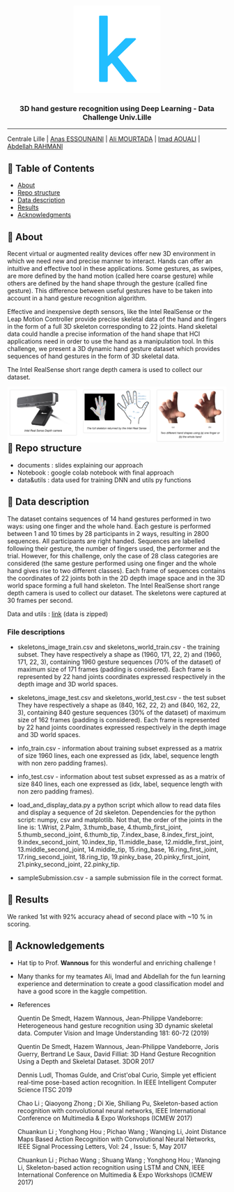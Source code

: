 <p align="center">
  <a href="" rel="noopener">
 <img width=200px height=200px src="data&utils/imagesMD/kaggle.png" alt="Project logo"></a>
</p>

<h3 align="center">3D hand gesture recognition using Deep Learning - Data Challenge Univ.Lille</h3>



---
Centrale Lille | [Anas ESSOUNAINI](https://www.linkedin.com/in/anas-essounaini-b7514014a/) |  [Ali MOURTADA](https://www.linkedin.com/in/ali-mourtada-57714214a/) | [Imad AOUALI](https://www.linkedin.com/in/imad-aouali/) | [Abdellah RAHMANI](https://www.linkedin.com/in/abdellah-rahmani-8010a3161/)

## 📝 Table of Contents

- [About](#about)
- [Repo structure](#repo)
- [Data description](#data)
- [Results](#rank)
- [Acknowledgments](#acknowledgement)

## 🧐 About <a name = "about"></a>

Recent virtual or augmented reality devices offer new 3D environment in which we need new and precise manner to interact. Hands can offer an intuitive and effective tool in these applications. Some gestures, as swipes, are more defined by the hand motion (called here coarse gesture) while others are defined by the hand shape through the gesture (called fine gesture). This difference between useful gestures have to be taken into account in a hand gesture recognition algorithm.

Effective and inexpensive depth sensors, like the Intel RealSense or the Leap Motion Controller provide precise skeletal data of the hand and fingers in the form of a full 3D skeleton corresponding to 22 joints. Hand skeletal data could handle a precise information of the hand shape that HCI applications need in order to use the hand as a manipulation tool. In this challenge, we present a 3D dynamic hand gesture dataset which provides sequences of hand gestures in the form of 3D skeletal data.

The Intel RealSense short range depth camera is used to collect our dataset.

<img src="data&utils/imagesMD/capture.png"
     alt="Markdown Monster icon"
     style="float: left; margin-right: 10px;" />


##   📒  Repo structure <a name='repo' ></a>

- documents : slides explaining our approach
- Notebook : google colab notebook with final approach
- data&utils : data used for training DNN and utils py functions

##  🔧 Data description <a name = "data"></a>

The dataset contains sequences of 14 hand gestures performed in two ways: using one finger and the whole hand. Each gesture is performed between 1 and 10 times by 28 participants in 2 ways, resulting in 2800 sequences. All participants are right handed. Sequences are labelled following their gesture, the number of fingers used, the performer and the trial. However, for this challenge, only the case of 28 class categories are considered (the same gesture performed using one finger and the whole hand gives rise to two different classes). Each frame of sequences contains the coordinates of 22 joints both in the 2D depth image space and in the 3D world space forming a full hand skeleton. The Intel RealSense short range depth camera is used to collect our dataset. The skeletons were captured at 30 frames per second.

Data and utils : [link](./data&utils/) (data is zipped)

### File descriptions

- skeletons_image_train.csv and skeletons_world_train.csv - the training subset. They have respectively a shape as (1960, 171, 22, 2) and (1960, 171, 22, 3), containing 1960 gesture sequences (70% of the dataset) of maximum size of 171 frames (padding is considered). Each frame is represented by 22 hand joints coordinates expressed respectively in the depth image and 3D world spaces.
  
- skeletons_image_test.csv and skeletons_world_test.csv - the test subset They have respectively a shape as (840, 162, 22, 2) and (840, 162, 22, 3), containing 840 gesture sequences (30% of the dataset) of maximum size of 162 frames (padding is considered). Each frame is represented by 22 hand joints coordinates expressed respectively in the depth image and 3D world spaces.

- info_train.csv - information about training subset expressed as a matrix of size 1960 lines, each one expressed as (idx, label, sequence length with non zero padding frames).

- info_test.csv - information about test subset expressed as as a matrix of size 840 lines, each one expressed as (idx, label, sequence length with non zero padding frames).

- load_and_display_data.py a python script which allow to read data files and display a sequence of 2d skeleton. Dependencies for the python script: numpy, csv and matplotlib. Not that, the order of the joints in the line is: 1.Wrist, 2.Palm, 3.thumb_base, 4.thumb_first_joint, 5.thumb_second_joint, 6.thumb_tip, 7.index_base, 8.index_first_joint, 9.index_second_joint, 10.index_tip, 11.middle_base, 12.middle_first_joint, 13.middle_second_joint, 14.middle_tip, 15.ring_base, 16.ring_first_joint, 17.ring_second_joint, 18.ring_tip, 19.pinky_base, 20.pinky_first_joint, 21.pinky_second_joint, 22.pinky_tip.

- sampleSubmission.csv - a sample submission file in the correct format.

##  🎯 Results <a name = "rank"></a>

We ranked 1st with 92% accuracy ahead of second place with ~10 % in scoring.

## 🎉 Acknowledgements <a name = "acknowledgement"></a>

- Hat tip to Prof. **Wannous** for this wonderful and enriching challenge ! 
- Many thanks for my teamates Ali, Imad and Abdellah for the fun learning experience and determination to create a good classification model and have a good score in the kaggle competition.
- References


  Quentin De Smedt, Hazem Wannous, Jean-Philippe Vandeborre: Heterogeneous hand gesture recognition using 3D dynamic skeletal data. Computer Vision and Image Understanding 181: 60-72 (2019)

  Quentin De Smedt, Hazem Wannous, Jean-Philippe Vandeborre, Joris Guerry, Bertrand Le Saux, David Filliat: 3D Hand Gesture Recognition Using a Depth and Skeletal Dataset. 3DOR 2017

  Dennis Ludl, Thomas Gulde, and Crist'obal Curio, Simple yet efficient real-time pose-based action recognition. In IEEE Intelligent Computer Science ITSC 2019

  Chao Li ; Qiaoyong Zhong ; Di Xie, Shiliang Pu, Skeleton-based action recognition with convolutional neural networks, IEEE International Conference on Multimedia & Expo Workshops (ICMEW 2017)

  Chuankun Li ; Yonghong Hou ; Pichao Wang ; Wanqing Li, Joint Distance Maps Based Action Recognition with Convolutional Neural Networks, IEEE Signal Processing Letters, Vol: 24 , Issue: 5, May 2017

  Chuankun Li ; Pichao Wang ; Shuang Wang ; Yonghong Hou ; Wanqing Li, Skeleton-based action recognition using LSTM and CNN, IEEE International Conference on Multimedia & Expo Workshops (ICMEW 2017)
  

